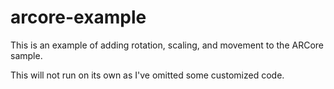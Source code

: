 # arcore-example

This is an example of adding rotation, scaling, and movement to the ARCore sample.

This will not run on its own as I've omitted some customized code.
